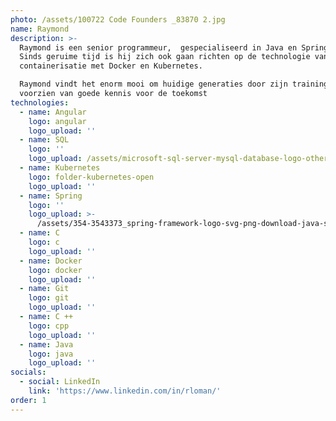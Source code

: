 ```yaml
---
photo: /assets/100722 Code Founders _83870 2.jpg
name: Raymond
description: >-
  Raymond is een senior programmeur,  gespecialiseerd in Java en Spring Boot.
  Sinds geruime tijd is hij zich ook gaan richten op de technologie van
  containerisatie met Docker en Kubernetes. 

  Raymond vindt het enorm mooi om huidige generaties door zijn trainingen, te
  voorzien van goede kennis voor de toekomst
technologies:
  - name: Angular
    logo: angular
    logo_upload: ''
  - name: SQL
    logo: ''
    logo_upload: /assets/microsoft-sql-server-mysql-database-logo-others-small.png
  - name: Kubernetes
    logo: folder-kubernetes-open
    logo_upload: ''
  - name: Spring
    logo: ''
    logo_upload: >-
      /assets/354-3543373_spring-framework-logo-svg-png-download-java-spring-1.png
  - name: C
    logo: c
    logo_upload: ''
  - name: Docker
    logo: docker
    logo_upload: ''
  - name: Git
    logo: git
    logo_upload: ''
  - name: C ++
    logo: cpp
    logo_upload: ''
  - name: Java
    logo: java
    logo_upload: ''
socials:
  - social: LinkedIn
    link: 'https://www.linkedin.com/in/rloman/'
order: 1
---
```



